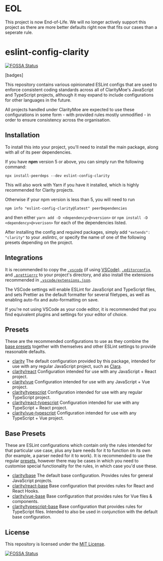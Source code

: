 # EOL

This project is now End-of-Life. We will no longer actively support this project as there are more better defaults right now that fits our cases than a seperate rule.

# eslint-config-clarity
[![FOSSA Status](https://app.fossa.io/api/projects/git%2Bgithub.com%2FClarityCafe%2Feslint-config-clarity.svg?type=shield)](https://app.fossa.io/projects/git%2Bgithub.com%2FClarityCafe%2Feslint-config-clarity?ref=badge_shield)


[badges]

This repository contains various opinionated ESLint configs that are used to enforce consistent coding standards
across all of ClarityMoe's JavaScript and TypeScript projects, although it may expand to include configurations for
other languages in the future.

All projects handled under ClarityMoe are expected to use these configurations in some form - with provided rules
mostly unmodified - in order to ensure consistency across the organisation.

## Installation

To install this into your project, you'll need to install the main package, along with all of its peer dependencies.

If you have **npm** version 5 or above, you can simply run the following command:

```
npx install-peerdeps --dev eslint-config-clarity
```

This will also work with Yarn if you have it installed, which is highly recommended for Clarity projects.

Otherwise if your npm version is less than 5, you will need to run

```
npm info "eslint-config-clarity@latest" peerDependencies
```

and then either `yarn add -D <dependency>@<version>` or `npm install -D <dependency>@<verison>` for each of the
dependencies listed.

After installing the config and required packages, simply add `"extends": "clarity"` to your .eslintrc, or
specify the name of one of the following presets depending on the project.

## Integrations

It is recommended to copy the [`.vscode`](./.vscode) (if using [VSCode](https://code.visualstudio.com/)),
[`.editorconfig`](./.editorconfig), and [`.prettierrc`](./.prettierrc) to your project's directory, and also install
the extensions recommended in [`.vscode/extensions.json`](./.vscode/extensions.json).

The VSCode settings will enable ESLint for JavaScript and TypeScript files, and sets Prettier as the default formatter
for several filetypes, as well as enabling auto-fix and auto-formatting on save.

If you're not using VSCode as your code editor, it is recommended that you find equivalent plugins and settings for your
editor of choice.

## Presets

These are the recommended configurations to use as they combine the [base presets](#base-presets) together
with themselves and other ESLint settings to provide reasonable defaults.

- [clarity](./index.js) The default configuration provided by this package, intended for use with
  any regular JavaScript project, such as [Clara](https://github.com/ClarityMoe/Clara).
- [clarity/react](./react.js) Configuration intended for use with any JavaScript + React project.
- [clarity/vue](./vue.js) Configuration intended for use with any JavaScript + Vue project.
- [clarity/typescript](./typescript.js) Configuration intended for use with any regular TypeScript project.
- [clarity/react-typescript](./react-typescript.js) Configuration intended for use with any TypeScript + React
  project.
- [clarity/vue-typescript](./vue-typescript.js) Configuration intended for use with any TypeScript + Vue project.

## Base Presets

These are ESLint configurations which contain only the rules intended for that particular use case, plus any
bare needs for it to function on its own (for example, a parser neded for it to work). It is recommended to use
the regular [presets](#presets), however there may be cases in which you need to customise special functionality
for the rules, in which case you'd use these.

- [clarity/base](./base.js) The default base configuration. Provides rules for general JavaScript projects.
- [clarity/react-base](./react-base.js) Base configuration that provides rules for React and React Hooks.
- [clarity/vue-base](./vue-base.js) Base configuration that provides rules for Vue files & components.
- [clarity/typescript-base](./typescript-base.js) Base configuration that provides rules for TypeScript files.
  Intended to also be used in conjunction with the default base configuration.

## License

This repository is licensed under the [MIT License](./LICENSE).


[![FOSSA Status](https://app.fossa.io/api/projects/git%2Bgithub.com%2FClarityCafe%2Feslint-config-clarity.svg?type=large)](https://app.fossa.io/projects/git%2Bgithub.com%2FClarityCafe%2Feslint-config-clarity?ref=badge_large)
